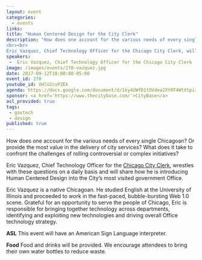 ```yaml
---
layout: event
categories:
  - events
links:
title: "Human Centered Design for the City Clerk"
description: "How does one account for the various needs of every single Chicagoan?
<br><br>
Eric Vazquez, Chief Technology Officer for the Chicago City Clerk, will share how he is introducing Human Centered Design into the City’s most visited government office."
speakers:
 -  Eric Vazquez, Chief Technology Officer for the Chicago City Clerk
image: /images/events/270-vazquez.jpg
date: 2017-09-12T18:00:00-05:00
event_id: 270
youtube_id: VHlU2cvPZEk
agenda: https://docs.google.com/document/d/1ky4UWfD1tOVdea2XY0T4WtXtpi33VM3jiJzU-Nr9FPo/edit#
sponsor: <a href='https://www.thecitybase.com/'>CityBase</a>
asl_provided: true
tags: 
 - govtech
 - design
published: true
---
```


How does one account for the various needs of every single Chicagoan? Or provide the most value in the delivery of city services? What does it take to confront the challenges of rolling controversial or complex initiatives?  

Eric Vazquez, Chief Technology Officer for the [Chicago City Clerk](http://www.chicityclerk.com/), wrestles with these questions on a daily basis and will share how he is introducing Human Centered Design into the City’s most visited government Office.

Eric Vazquez is a native Chicagoan. He studied English at the University of Illinois and proceeded to work in the fast-paced, bubble-bursting Web 1.0 scene. Grateful for an opportunity to serve the people of Chicago, Eric is responsible for bringing together technology across departments, identifying and exploiting new technologies and driving overall Office technology strategy.


**ASL** This event will have an American Sign Language interpreter.

**Food** Food and drinks will be provided. We encourage attendees to bring their own water bottles to reduce waste.
